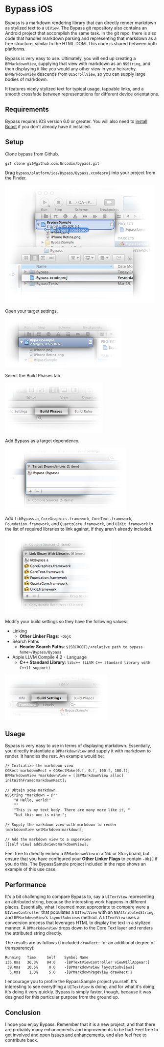 # Bypass iOS

Bypass is a markdown rendering library that can directly render markdown as
stylized text to a `UIView`. The Bypass git repository also contains an Android
project that accomplish the same task. In the git repo, there is also code that
handles markdown parsing and representing that markdown as a tree structure,
similar to the HTML DOM. This code is shared between both platforms.

Bypass is very easy to use. Ultimately, you will end up creating a
`BPMarkdownView`, supplying that view with markdown as an `NSString`, and then
displaying it like you would any other view in your heirarchy. `BPMarkdownView`
descends from `UIScrollView`, so you can supply large bodies of markdown.

It features nicely stylized text for typical usage, tappable links, and a smooth
crossfade between representations for different device orientations.

## Requirements

Bypass requires iOS version 6.0 or greater. You will also need to
[install Boost](http://www.boost.org/doc/libs/1_53_0/more/getting_started/index.html)
if you don't already have it installed.

## Setup

Clone bypass from Github.

    git clone git@github.com:Uncodin/bypass.git

Drag `bypass/platform/ios/Bypass/Bypass.xcodeproj` into your project from the Finder.

![Drag Bypass.xcodeproj into your project](images/dragXcodeproj.png)

Open your target settings.

![Open your target settings](images/target.png)

Select the Build Phases tab.

![Select the Build Phases tab](images/buildPhases.png)

Add Bypass as a target dependency.

![Add Bypass as a target dependency](images/targetDependency.png)

Add `libBypass.a`, `CoreGraphics.framework`, `CoreText.framework`,
`Foundation.framework`, and `QuartzCore.framework`, and `UIKit.framework` to the
list of required libraries to link against, if they aren't already included.

![Adding libraries the list of libraries to link against](images/linkLibraries.png)

Modify your build settings so they have the following values:

* Linking
  * **Other Linker Flags**: `-ObjC`
* Search Paths
  * **Header Search Paths**: `$(SRCROOT)/<relative path to bypass home>/Bypass/Bypass`
* Apple LLVM Compile 4.2 - Language
  * **C++ Standard Library**: `libc++ (LLVM C++ standard library with C++11 support)`

![Modify your build settings](images/buildSettings.png)

## Usage

Bypass is very easy to use in terms of displaying markdown. Essentially, you
directly instantiate a `BPMarkdownView` and supply it with markdown to render.
It handles the rest. An example would be:

```objc
// Initialize the markdown view
CGRect markdownRect = CGRectMake(0.f, 0.f, 100.f, 100.f);
BPMarkdownView *markdownView = [[BPMarkdownView alloc] initWithFrame:markdownRect];

// Obtain some markdown
NSString *markdown = @""
	"# Hello, world!"
	""
    "This is my text body. There are many more like it, "
    "but this one is mine.";

// Supply the markdown view with markdown to render
[markdownView setMarkdown:markdown];

// Add the markdown view to a superview
[[self view] addSubview:markdownView];
```

Feel free to directly embed a `BPMarkdownView` in a Nib or Storyboard, but
ensure that you have configured your **Other Linker Flags** to contain `-ObjC`
if you do this. The BypassSample project included in the repo shows an example
of this use case.

## Performance

It's a bit challenging to compare Bypass to, say a `UITextView` representing an
attributed string, because the interesting work happens in different places. 
Essentially, what I deemed most appropriate to compare were a `UIViewController` 
that populates a `UITextView` with an `NSAttributedString`, and 
`BPMarkdownView`'s `layoutSubviews` method. A `UITextView` uses a conversion 
process that leverages HTML to display the text in a stylized manner. A 
`BPMarkdownView` drops down to the Core Text layer and renders the attributed 
string directly.

The results are as follows (I included `drawRect:` for an additional degree
of transparency):

    Running   Time     Self    Symbol Name
    135.0ms   36.3%    94.0    -[BPTextViewController viewWillAppear:]
     39.0ms   10.5%     0.0    -[BPMarkdownView layoutSubviews]
      5.0ms    1.3%     5.0    -[BPMarkdownPageView drawRect:]

I encourage you to profile the BypassSample project yourself. It's interesting
to see everything a `UITextView` is doing, and for what it's doing, it's doing
it very quickly. Bypass is simply faster, though, because it was designed for
this particular purpose from the ground up.

## Conclusion

I hope you enjoy Bypass. Remember that it is a new project, and that there are
probably many enhancements and improvements to be had. Feel free to get involved
and open [issues and enhancements](https://github.com/Uncodin/bypass/issues),
and also feel free to contribute back.
